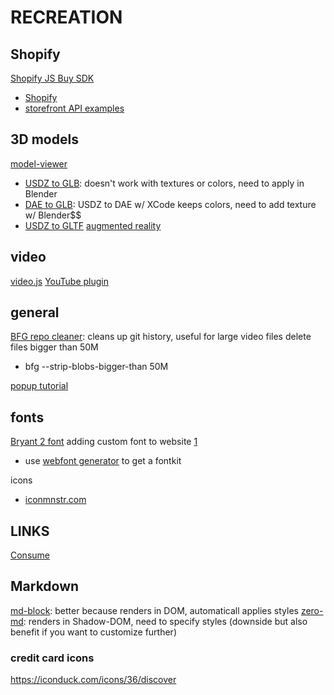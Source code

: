 # RECREATION

## Shopify

[Shopify JS Buy SDK](https://shopify.github.io/js-buy-sdk/)

- [Shopify](https://shopify.dev/custom-storefronts/tools/js-buy)
- [storefront API examples](https://github.com/Shopify/storefront-api-examples)

## 3D models

[model-viewer](https://modelviewer.dev/)

- [USDZ to GLB](https://products.aspose.app/3d/conversion/usdz-to-glb): doesn't work with textures or colors, need to apply in Blender
- [DAE to GLB](https://products.aspose.app/3d/conversion/dae-to-glb/): USDZ to DAE w/ XCode keeps colors, need to add texture w/ Blender$$
- [USDZ to GLTF](https://products.aspose.app/3d/conversion/usdz-to-gltf/)
[augmented reality](https://leoncvlt.github.io/ar-button/)

## video

[video.js](https://videojs.com/)
[YouTube plugin](https://www.npmjs.com/package/videojs-youtube)

## general

[BFG repo cleaner](https://rtyley.github.io/bfg-repo-cleaner/): cleans up  git history, useful for large video files
delete files bigger than 50M 

- bfg --strip-blobs-bigger-than 50M

[popup tutorial](https://www.youtube.com/watch?v=AF6vGYIyV8M)

## fonts

[Bryant 2 font](https://fonts.adobe.com/fonts/bryant-2)
adding custom font to website [1](https://www.pagecloud.com/blog/how-to-add-custom-fonts-to-any-website)

- use [webfont generator](https://www.fontsquirrel.com/tools/webfont-generator) to get a fontkit

icons

- [iconmnstr.com](https://iconmonstr.com)

## LINKS

[Consume](https://apps.apple.com/us/app/consume-alcohol-tracker/id1633718776)

## Markdown

[md-block](https://www.makeuseof.com/md-block-render-markdown-web-page/): better because renders in DOM, automaticall applies styles
[zero-md](https://zerodevx.github.io/zero-md/): renders in Shadow-DOM, need to specify styles (downside but also benefit if you want to customize further)

### credit card icons

https://iconduck.com/icons/36/discover